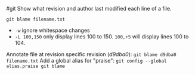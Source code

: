 #git
Show what revision and author last modified each line of a file.

`git blame filename.txt`
- `-w` ignore whitespace changes
- `-L 100,150` only display lines 100 to 150. `100,+5` will display lines 100 to 104.

Annotate file at revision specific revision (*d9dba0*): `git blame d9dba0 filename.txt`
Add a global alias for "praise": `git config --global alias.praise git blame`
